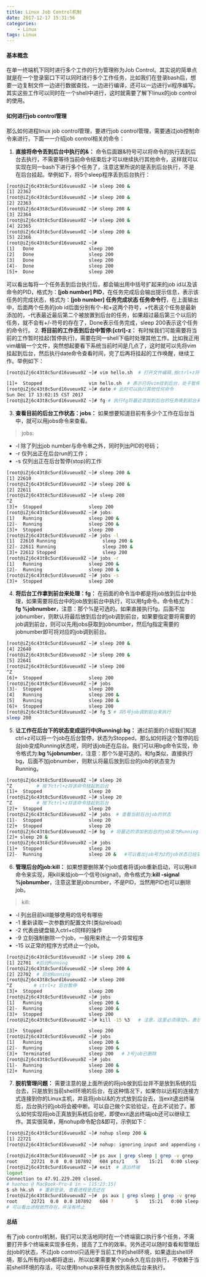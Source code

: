 ```yaml
---
title: Linux Job Control机制
date: 2017-12-17 15:31:56
categories:
    - Linux
tags: Linux
---
```

#### 基本概念
在单一终端机下同时进行多个工作的行为管理称为Job Control。其实说的简单点就是在一个登录窗口下可以同时进行多个工作任务，比如我们在登录bash后，想要一边复制文件一边进行数据查找，一边进行编译，还可以一边进行vi程序编写。其实这些工作可以同时在一个shell中进行，这时就需要了解下linux的job control的使用。
#### 如何进行job control管理
那么如何进程linux job control管理，要进行job control管理，需要通过job控制命令来进行，下面一一介绍job control相关的命令：
1. **直接将命令丢到后台中执行的&：**
命令后面跟&符号可以将命令的执行丢到后台去执行，不需要等待当前命令结束后才可以继续执行其他命令，这样就可以实现在同一bash下进行多个任务了，注意这里所说的是丢到后台执行，不是在后台挂起。举例如下，将5个sleep程序丢到后台执行：
```bash
[root@iZj6c43t8c5urd16vueux0Z ~]# sleep 200 &
[1] 22362
[root@iZj6c43t8c5urd16vueux0Z ~]# sleep 200 &
[2] 22363
[root@iZj6c43t8c5urd16vueux0Z ~]# sleep 200 &
[3] 22364
[root@iZj6c43t8c5urd16vueux0Z ~]# sleep 200 &
[4] 22365
[root@iZj6c43t8c5urd16vueux0Z ~]# sleep 200 &
[5] 22366
[root@iZj6c43t8c5urd16vueux0Z ~]# 
[1]   Done                    sleep 200
[2]   Done                    sleep 200
[3]   Done                    sleep 200
[4]-  Done                    sleep 200
[5]+  Done                    sleep 200
```
 可以看出每将一个任务丢到后台执行后，都会输出用中括号扩起来的job id以及该命令的PID，格式为：**[job number] PID**，在任务完成后会输出提示信息，表示该任务的完成状态，格式为：**[job number] 任务完成状态 任务命令行**，在上面输出中，后面两个任务的job id后面分别有个-和+这两个符号，+代表这个任务是最新添加的，-代表最近最后第二个被放置到后台的任务，如果超过最后第三个以后的任务，就不会有+/-符号的存在了，Done表示任务完成，sleep 200表示这个任务的命令行。
2. **将目前的工作丢到后台中暂停:[ctrl]-z：**
有时候我们可能需要将当前的工作暂时挂起(暂停执行)，需要在同一shell下临时处理其他工作。比如我正用vim编辑一个文件，突然想起要看下系统当前时间是几点了，这时就可以先将vim挂起到后台，然后执行date命令查看时间，完了后再将挂起的工作唤醒，继续工作。举例如下：
```bash
[root@iZj6c43t8c5urd16vueux0Z ~]# vim hello.sh  # 打开文件编辑,按ctrl+z将vim暂时挂起，执行其他命令

[1]+  Stopped                 vim hello.sh  # 表示已将vim挂到后台，处于暂停状态
[root@iZj6c43t8c5urd16vueux0Z ~]# date # 此时可以执行其他任何命令
Sun Dec 17 13:02:15 CST 2017
[root@iZj6c43t8c5urd16vueux0Z ~]# fg # 执行fg将最近添加到后台的任务唤到前台来执行，在此执行fg继续vim编辑，关于这个命令的使用后面会介绍
```
3. **查看目前的后台工作状态：jobs：**
如果想要知道目前有多少个工作在后台当中，就可以用jobs命令来查看。
>jobs:
  * -l 除了列出job number与命令串之外，同时列出PID的号码；
  * -r 仅列出正在后台run的工作；
  * -s 仅列出正在后台暂停(stop)的工作
```bash
[root@iZj6c43t8c5urd16vueux0Z ~]# sleep 200 &
[1] 22610
[root@iZj6c43t8c5urd16vueux0Z ~]# sleep 200 &
[2] 22611
[root@iZj6c43t8c5urd16vueux0Z ~]# sleep 200
^Z
[3]+  Stopped                 sleep 200
[root@iZj6c43t8c5urd16vueux0Z ~]# jobs
[1]   Running                 sleep 200 &
[2]-  Running                 sleep 200 &
[3]+  Stopped                 sleep 200
[root@iZj6c43t8c5urd16vueux0Z ~]# jobs -l
[1]  22610 Running                 sleep 200 &
[2]- 22611 Running                 sleep 200 &
[3]+ 22612 Stopped                 sleep 200
[root@iZj6c43t8c5urd16vueux0Z ~]# jobs -r
[1]   Running                 sleep 200 &
[2]-  Running                 sleep 200 &
[root@iZj6c43t8c5urd16vueux0Z ~]# jobs -s
[3]+  Stopped                 sleep 200
```
4. **将后台工作拿到前台来处理：fg：**
在前面的命令当中都是将job放到后台中处理，如果需要将后台中的job放到前台中执行，可以用fg命令。命令格式为：**fg %jobnumber**，注意：那个%是可选的。如果直接执行fg，后面不加jobnumber，则默认将最后放到后台的job调到前台，如果要指定要将需要的job调到前台，则可以先用jobs获取到jobnumber，然后fg指定需要的jobnumber即可将对应的job调到前台。
```bash
[root@iZj6c43t8c5urd16vueux0Z ~]# sleep 200 &
[4] 22640
[root@iZj6c43t8c5urd16vueux0Z ~]# sleep 200 &
[5] 22641
[root@iZj6c43t8c5urd16vueux0Z ~]# sleep 200
^Z
[6]+  Stopped                 sleep 200
[root@iZj6c43t8c5urd16vueux0Z ~]# jobs
[3]-  Stopped                 sleep 200
[4]   Running                 sleep 200 &
[5]   Running                 sleep 200 &
[6]+  Stopped                 sleep 200
[root@iZj6c43t8c5urd16vueux0Z ~]# fg 5 # 将5号job调到前台来执行
sleep 200
```
5. **让工作在后台下的状态变成运行中(Running):bg：**
通过前面的介绍我们知道ctrl+z可以将一个job在后台暂停，状态为Stopped，那么如何将这个暂停的后台job变成Running状态呢，同时该job还在后台。我们可以用bg命令实现，命令格式为:**bg %jobnumber**，注意：那个%是可选的。和fg类似，直接执行bg，后面不加jobnumber，则默认将最后放到后台的job的状态变为Running。
```bash
[root@iZj6c43t8c5urd16vueux0Z ~]# sleep 20
^Z         # 按下ctrl+z将该命令挂起到后台
[1]+  Stopped                 sleep 20
[root@iZj6c43t8c5urd16vueux0Z ~]# sleep 20
^Z         # 按下ctrl+z将该命令挂起到后台
[2]+  Stopped                 sleep 20
[root@iZj6c43t8c5urd16vueux0Z ~]# jobs  # 查看当前后台job的状态
[1]-  Stopped                 sleep 20
[2]+  Stopped                 sleep 20
[root@iZj6c43t8c5urd16vueux0Z ~]# bg  # 将最近的添加到后台的job变为Running
[2]+ sleep 20 &
[root@iZj6c43t8c5urd16vueux0Z ~]# jobs
[1]+  Stopped                 sleep 20
[2]-  Running                 sleep 20 &   #可以看出job号为2的job状态已经变为Running
```
6. **管理后台的job:kill：**
如果想要删除某个job或者将该job重新启动，可以用kill命令来实现，用kill来给job一个信号(signal)。命令格式为:**kill -signal %jobnumber**，注意这里是jobnumber，不是PID，当然用PID也可以删除job。
>kill: 
  * -l 列出目前kill能够使用的信号有哪些
  * -1 重新读取一次参数的配置文件(类似reload)
  * -2 代表由键盘输入ctrl+c同样的操作
  * -9 立刻强制删除一个job，一般用来终止一个异常程序
  * -15 以正常的程序方式终止一个job。
```bash
[root@iZj6c43t8c5urd16vueux0Z ~]# sleep 200 &
[1] 22701  #后台Running
[root@iZj6c43t8c5urd16vueux0Z ~]# sleep 200 &
[2] 22702  # 后台Running
[root@iZj6c43t8c5urd16vueux0Z ~]# sleep 200
^Z        # ctrl+z 后台暂停
[3]+  Stopped                 sleep 200
[root@iZj6c43t8c5urd16vueux0Z ~]# jobs
[1]   Running                 sleep 200 &
[2]-  Running                 sleep 200 &
[3]+  Stopped                 sleep 200
[root@iZj6c43t8c5urd16vueux0Z ~]# kill -15 %3   # 注意，这里必须得加%，表示job号码，为了区分jobnumber和PID

[3]+  Stopped                 sleep 200
[root@iZj6c43t8c5urd16vueux0Z ~]# jobs
[1]   Running                 sleep 200 &
[2]-  Running                 sleep 200 &
[3]+  Terminated              sleep 200   # 3号job已删除
[root@iZj6c43t8c5urd16vueux0Z ~]# jobs
[1]-  Running                 sleep 200 &
[2]+  Running                 sleep 200 &
```
7. **脱机管理问题：**
需要注意的是上面所说的将job放到后台并不是放到系统的后台去，只是放到当前shell环境的后台，在这种情况下，如果你以远程的连接方式连接到你的Linux主机，并且将job以&的方式放到后台去，当exit退出终端后，后台执行的job将会被中断。可以自己做个实验验证，在此不试验了。那么如何实现将job正真放到系统后台呢，即使exit退出终端job还可以继续工作。其实很简单，用nohup命令配合&即可，示例如下：
```bash
[root@iZj6c43t8c5urd16vueux0Z ~]# nohup sleep 200 &
[1] 22721
[root@iZj6c43t8c5urd16vueux0Z ~]# nohup: ignoring input and appending output to ‘nohup.out’

[root@iZj6c43t8c5urd16vueux0Z ~]# ps aux | grep sleep | grep -v grep
root     22721  0.0  0.0 107892   604 pts/1    S    15:21   0:00 sleep 200
[root@iZj6c43t8c5urd16vueux0Z ~]# exit  # 退出终端
logout
Connection to 47.91.229.209 closed.
# haohao @ MacBook-Pro-8 in ~ [15:23:15] 
$ sh hk.sh  # 重新登录, 查看进程是否还在
[root@iZj6c43t8c5urd16vueux0Z ~]#  ps aux | grep sleep | grep -v grep
root     22721  0.0  0.0 107892   604 ?        S    15:21   0:00 sleep 200
# 可以看出进程依然存在，并没有终止
```
#### 总结
有了job control机制，我们可以灵活地同时在一个终端窗口执行多个任务，不需要打开多个终端来实现多任务，提高了工作的效率。另外还可以随时查看和管理后台job的状态，不过job control只适用于当前工作的shell环境，如果退出shell环境，那么所有的job都将退出，所以如果需要某个job永久在后台执行，不依赖于当前shell环境的存活，可以使用nohup来将任务放到系统后台来执行。
